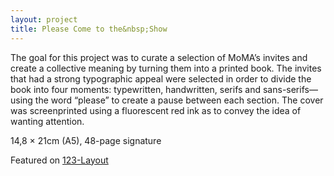 ```yaml
---
layout: project
title: Please Come to the&nbsp;Show
---
```


The goal for this project was to curate a selection of MoMA&rsquo;s invites and create a collective meaning by turning them into a printed book. The invites that had a strong typographic appeal were selected in order to divide the book into four moments: typewritten, handwritten, serifs and sans-serifs&mdash;using the word &ldquo;please&rdquo; to create a pause between each section. The cover was screenprinted using a fluorescent red ink as to convey the idea of wanting attention.

<p class="specifications">14,8 × 21cm (A5), 48-page signature</p>
<p class="features">Featured on <a href="http://123layout.tumblr.com/post/136539581391" target="_blank"> 123-Layout</a></p>